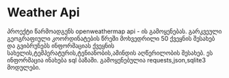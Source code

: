 # Weather Api
პროექტი წარმოადგენს openweathermap api - ის გამოყენებას. გარკვეული გეოგრაფიული კოორდინატების წრეში მოხვედრილი 50 ქვეყნის შესახებ და გვიბრუნებს ინფორმაციას ქვეყნის სახელის,ტემპერატურის,ტენიანობის,ამინდის აღწერილობის შესახებ. ეს ინფორმაცია ინახება sql ბაზაში.
გამოყენებულია requests,json,sqlite3 მოდულები.
